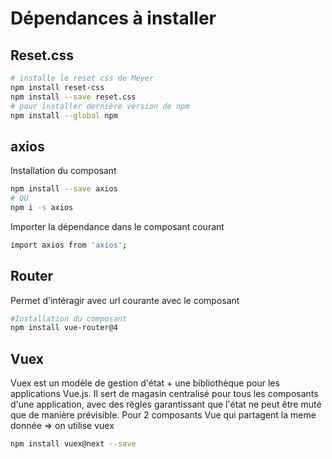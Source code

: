 # Dépendances à installer

## Reset.css

```sh
# installe le reset css de Meyer
npm install reset-css
npm install --save reset.css
# pour installer dernière version de npm
npm install --global npm
```

## axios

Installation du composant

```sh
npm install --save axios
# OU
npm i -s axios
```

Importer la dépendance dans le composant courant
```sh
import axios from 'axios';
```

## Router

Permet d'intéragir avec url courante avec le composant

```sh
#Installation du composant
npm install vue-router@4
```

## Vuex

Vuex est un modèle de gestion d'état + une bibliothèque pour les applications Vue.js. Il sert de magasin centralisé pour tous les composants d'une application, avec des règles garantissant que l'état ne peut être muté que de manière prévisible.
Pour 2 composants Vue qui partagent la meme donnée => on utilise vuex

```sh
npm install vuex@next --save
```